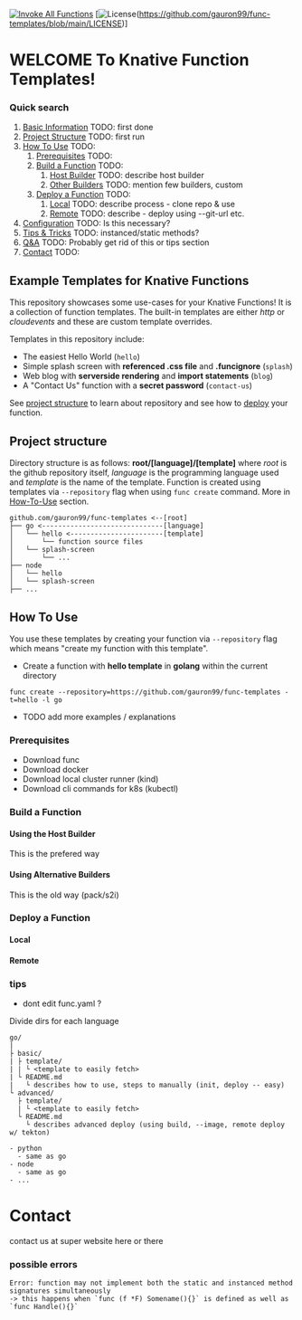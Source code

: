 [![Invoke All Functions](https://github.com/gauron99/func-templates/actions/workflows/invoke-all.yaml/badge.svg)](https://github.com/gauron99/func-templates/actions/workflows/invoke-all.yaml)
[![License](https://img.shields.io/github/license/gauron99/func-templates)(https://github.com/gauron99/func-templates/blob/main/LICENSE)]

# WELCOME To Knative Function Templates!

### Quick search

1. [Basic Information](#example-templates-for-knative-functions) TODO: first done
2. [Project Structure](#project-structure) TODO: first run
3. [How To Use](#how-to-use) TODO:
    1. [Prerequisites](#prerequisites) TODO:
    2. [Build a Function](#build-a-function) TODO:
        1. [Host Builder](#using-the-host-builder) TODO: describe host builder
        2. [Other Builders](#using-other-builders) TODO: mention few builders, custom
    3. [Deploy a Function](#deploy-a-function) TODO:
        1. [Local](#local) TODO: describe process - clone repo & use
        1. [Remote](#remote) TODO: describe - deploy using --git-url etc.
4. [Configuration]() TODO: Is this necessary?
5. [Tips & Tricks]() TODO: instanced/static methods?
6. [Q&A]() TODO: Probably get rid of this or tips section 
8. [Contact](#contact) TODO:

## Example Templates for Knative Functions
This repository showcases some use-cases for your Knative Functions!
It is a collection of function templates. The built-in templates
are either *http* or *cloudevents* and these are custom template overrides.

Templates in this repository include:
- The easiest Hello World (`hello`)
- Simple splash screen with **referenced .css file** and **.funcignore** (`splash`)
- Web blog with **serverside rendering** and **import statements** (`blog`)
- A "Contact Us" function with a **secret password** (`contact-us`)

See [project structure](#project-structure) to learn about repository and see how to [deploy](#deploy-a-function) your function.

## Project structure
 Directory structure is as follows: **root/[language]/[template]** where *root* is 
 the github repository itself, *language* is the programming language used and
 *template* is the name of the template. Function is created using templates via
 `--repository` flag when using `func create` command. More in [How-To-Use](#how-to-use) section.

 ```
github.com/gauron99/func-templates <--[root]
├── go <------------------------------[language]
│   └── hello <-----------------------[template]
│       └── function source files
│   └── splash-screen
│       └── ...   
├── node
│   └── hello
│   └── splash-screen
├── ...
```

## How To Use
You use these templates by creating your function via `--repository` flag which
means "create my function with this template". 

- Create a function with **hello template** in **golang** within the current directory

```
func create --repository=https://github.com/gauron99/func-templates -t=hello -l go
```

- TODO add more examples / explanations
### Prerequisites
- Download func
- Download docker
- Download local cluster runner (kind)
- Download cli commands for k8s (kubectl)
### Build a Function

#### Using the Host Builder
This is the prefered way

#### Using Alternative Builders
This is the old way (pack/s2i)

### Deploy a Function

#### Local

#### Remote

### tips
- dont edit func.yaml ?

Divide dirs for each language
```
go/
|
├ basic/
| ├ template/
| | └ <template to easily fetch>
| └ README.md
|   └ describes how to use, steps to manually (init, deploy -- easy)
└ advanced/
  ├ template/
  | └ <template to easily fetch>
  └ README.md
    └ describes advanced deploy (using build, --image, remote deploy w/ tekton)

- python
  - same as go
- node
  - same as go
- ...

```
# Contact
contact us at super website here or there
### possible errors
```
Error: function may not implement both the static and instanced method signatures simultaneously
-> this happens when `func (f *F) Somename(){}` is defined as well as `func Handle(){}`
```
